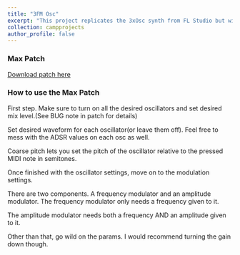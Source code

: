 ```yaml
---
title: "3FM Osc"
excerpt: "This project replicates the 3xOsc synth from FL Studio but with additional FM/AM Synthesis. This was made in Max 8."
collection: campprojects
author_profile: false
---
```

### Max Patch
[Download patch here](https://github.com/johanaldrictan/johanaldrictan.github.io/raw/master/files/Johan_Tan-3xOsc.zip)

### How to use the Max Patch

First step.
Make sure to turn on all the desired oscillators and set desired mix level.(See BUG note in patch for details)

Set desired waveform for each oscillator(or leave them off).
Feel free to mess with the ADSR values on each osc as well.

Coarse pitch lets you set the pitch of the oscillator relative to the pressed MIDI note in semitones.

Once finished with the oscillator settings, move on to the modulation settings.

There are two components. A frequency modulator and an amplitude modulator.
The frequency modulator only needs a frequency given to it.

The amplitude modulator needs both a frequency AND an amplitude given to it.

Other than that, go wild on the params. I would recommend turning the gain down though.
